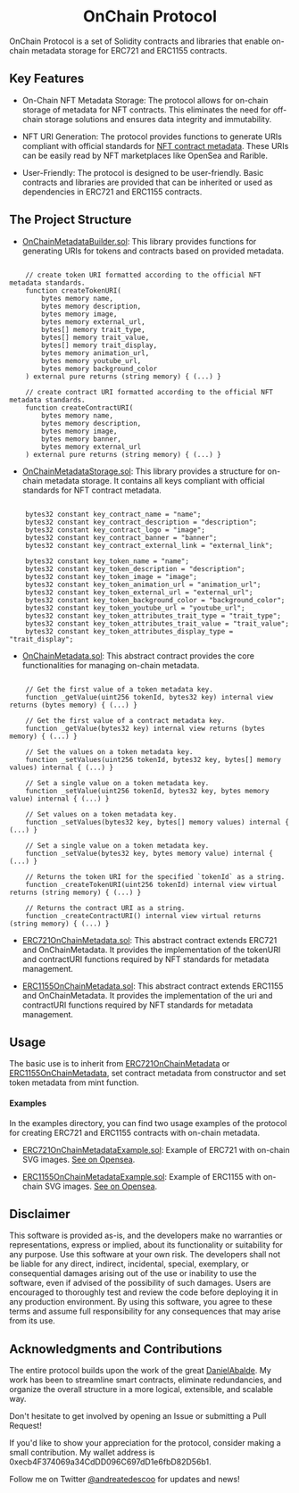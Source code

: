 <h1 align="center"> OnChain Protocol </h1> 

OnChain Protocol is a set of Solidity contracts and libraries that enable on-chain metadata storage for ERC721 and ERC1155 contracts.


## Key Features

- On-Chain NFT Metadata Storage: The protocol allows for on-chain storage of metadata for NFT contracts. This eliminates the need for off-chain storage solutions and ensures data integrity and immutability.

- NFT URI Generation: The protocol provides functions to generate URIs compliant with official standards for [NFT contract metadata](https://github.com/ethereum/EIPs/blob/master/EIPS/eip-721.md). These URIs can be easily read by NFT marketplaces like OpenSea and Rarible.

- User-Friendly: The protocol is designed to be user-friendly. Basic contracts and libraries are provided that can be inherited or used as dependencies in ERC721 and ERC1155 contracts.


## The Project Structure

- [OnChainMetadataBuilder.sol](https://github.com/andreatedesco/OnChain-Protocol/blob/main/contracts/OnChainMetadataBuilder.sol): This library provides functions for generating URIs for tokens and contracts based on provided metadata.

```solidity

    // create token URI formatted according to the official NFT metadata standards.
    function createTokenURI(
        bytes memory name,
        bytes memory description,
        bytes memory image,
        bytes memory external_url,
        bytes[] memory trait_type,
        bytes[] memory trait_value,
        bytes[] memory trait_display,
        bytes memory animation_url,
        bytes memory youtube_url,
        bytes memory background_color
    ) external pure returns (string memory) { (...) }

    // create contract URI formatted according to the official NFT metadata standards.
    function createContractURI(
        bytes memory name,
        bytes memory description,
        bytes memory image,
        bytes memory banner,
        bytes memory external_url
    ) external pure returns (string memory) { (...) }

```


- [OnChainMetadataStorage.sol](https://github.com/andreatedesco/OnChain-Protocol/blob/main/contracts/OnChainMetadataStorage.sol): This library provides a structure for on-chain metadata storage. It contains all keys compliant with official standards for NFT contract metadata.

```solidity

    bytes32 constant key_contract_name = "name";
    bytes32 constant key_contract_description = "description";
    bytes32 constant key_contract_logo = "image";
    bytes32 constant key_contract_banner = "banner";
    bytes32 constant key_contract_external_link = "external_link";

    bytes32 constant key_token_name = "name";
    bytes32 constant key_token_description = "description";
    bytes32 constant key_token_image = "image";
    bytes32 constant key_token_animation_url = "animation_url";
    bytes32 constant key_token_external_url = "external_url";
    bytes32 constant key_token_background_color = "background_color";
    bytes32 constant key_token_youtube_url = "youtube_url";
    bytes32 constant key_token_attributes_trait_type = "trait_type";
    bytes32 constant key_token_attributes_trait_value = "trait_value";
    bytes32 constant key_token_attributes_display_type = "trait_display";

```


- [OnChainMetadata.sol](https://github.com/andreatedesco/OnChain-Protocol/blob/main/contracts/OnChainMetadata.sol): This abstract contract provides the core functionalities for managing on-chain metadata.

```solidity

    // Get the first value of a token metadata key.
    function _getValue(uint256 tokenId, bytes32 key) internal view returns (bytes memory) { (...) }

    // Get the first value of a contract metadata key.
    function _getValue(bytes32 key) internal view returns (bytes memory) { (...) }

    // Set the values on a token metadata key.
    function _setValues(uint256 tokenId, bytes32 key, bytes[] memory values) internal { (...) }

    // Set a single value on a token metadata key.
    function _setValue(uint256 tokenId, bytes32 key, bytes memory value) internal { (...) }

    // Set values on a token metadata key.
    function _setValues(bytes32 key, bytes[] memory values) internal { (...) }

    // Set a single value on a token metadata key.
    function _setValue(bytes32 key, bytes memory value) internal { (...) }

    // Returns the token URI for the specified `tokenId` as a string.
    function _createTokenURI(uint256 tokenId) internal view virtual returns (string memory) { (...) }
    
    // Returns the contract URI as a string.
    function _createContractURI() internal view virtual returns (string memory) { (...) }

```


- [ERC721OnChainMetadata.sol](https://github.com/andreatedesco/OnChain-Protocol/blob/main/contracts/ERC721OnChainMetadata.sol): This abstract contract extends ERC721 and OnChainMetadata. It provides the implementation of the tokenURI and contractURI functions required by NFT standards for metadata management.

- [ERC1155OnChainMetadata.sol](https://github.com/andreatedesco/OnChain-Protocol/blob/main/contracts/ERC1155OnChainMetadata.sol): This abstract contract extends ERC1155 and OnChainMetadata. It provides the implementation of the uri and contractURI functions required by NFT standards for metadata management.


## Usage

The basic use is to inherit from [ERC721OnChainMetadata](https://github.com/andreatedesco/OnChain-Protocol/blob/main/contracts/ERC721OnChainMetadata.sol) or [ERC1155OnChainMetadata](https://github.com/andreatedesco/OnChain-Protocol/blob/main/contracts/ERC1155OnChainMetadata.sol), set contract metadata from constructor and set token metadata from mint function.

#### Examples

In the examples directory, you can find two usage examples of the protocol for creating ERC721 and ERC1155 contracts with on-chain metadata.

- [ERC721OnChainMetadataExample.sol](https://github.com/andreatedesco/OnChain-Protocol/blob/main/contracts/examples/ERC721OnChainMetadataExample.sol): Example of ERC721 with on-chain SVG images. [See on Opensea](https://testnets.opensea.io/collection/erc721onchainmetadata-example).

- [ERC1155OnChainMetadataExample.sol](https://github.com/andreatedesco/OnChain-Protocol/blob/main/contracts/examples/ERC1155OnChainMetadataExample.sol): Example of ERC1155 with on-chain SVG images. [See on  Opensea](https://testnets.opensea.io/collection/erc1155onchainmetadata-example).


## Disclaimer

This software is provided as-is, and the developers make no warranties or representations, express or implied, about its functionality or suitability for any purpose. Use this software at your own risk. The developers shall not be liable for any direct, indirect, incidental, special, exemplary, or consequential damages arising out of the use or inability to use the software, even if advised of the possibility of such damages. Users are encouraged to thoroughly test and review the code before deploying it in any production environment. By using this software, you agree to these terms and assume full responsibility for any consequences that may arise from its use.


## Acknowledgments and Contributions

The entire protocol builds upon the work of the great [DanielAbalde](https://github.com/DanielAbalde/NFT-On-Chain-Metadata).
My work has been to streamline smart contracts, eliminate redundancies, and organize the overall structure in a more logical, extensible, and scalable way.

Don't hesitate to get involved by opening an Issue or submitting a Pull Request!

If you'd like to show your appreciation for the protocol, consider making a small contribution.
My wallet address is 0xecb4F374069a34CdDD096C697dD1e6fbD82D56b1.

Follow me on Twitter [@andreatedescoo](https://twitter.com/andreatedescoo) for updates and news!